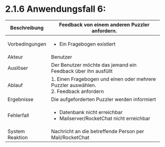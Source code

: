 # 2.1.6 Anwendungsfall 6: 

| Beschreibung | Feedback von einem anderen Puzzler anfordern. |
| ------------- | --- |
| Vorbedingungen | <ul><li> Ein Fragebogen existiert </li></ul> |
| Akteur | Benutzer |
| Auslöser | Der Benutzer möchte das jemand ein Feedback über ihn ausfüllt|
| Ablauf | 1. Einen Fragebogen und einen oder mehrere Puzzler auswählen. <br/> 2. Feedback anfordern |
| Ergebnisse | Die aufgeforderten Puzzler werden informiert  |
| Fehlerfall | <ul><li> Datenbank nicht erreichbar </li> <li> Mailserver/RocketChat nicht erreichbar</li></ul>| 
| System Reaktion | Nachricht an die betreffende Person per Mail/RocketChat |
